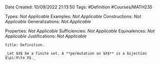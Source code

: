 <div class="topSpace"></div>

Date Created: 10/09/2022 21:13:50
Tags: #Definition #Courses/MATH235

Types: _Not Applicable_
Examples: _Not Applicable_
Constructions: _Not Applicable_
Generalizations: _Not Applicable_

Properties: _Not Applicable_
Sufficiencies: _Not Applicable_
Equivalences: _Not Applicable_
Justifications: _Not Applicable_

``` ad-Definition
title: Definition.

_Let $X$ be a finite set. A **permutation on $X$** is a bijection $\pi:X\to X$._

```
